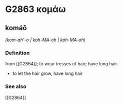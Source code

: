 # G2863 κομάω

## komáō

_(kom-ah'-o | koh-MA-oh | koh-MA-oh)_

### Definition

from [[G2864]]; to wear tresses of hair; have long hair.

- to let the hair grow, have long hair

### See also

[[G2864]]


